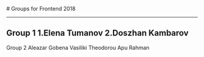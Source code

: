 # Groups for Frontend 2018

---
Group 1
1.Elena Tumanov
2.Doszhan Kambarov
---
Group 2
Aleazar Gobena
Vasiliki Theodorou
Apu Rahman
